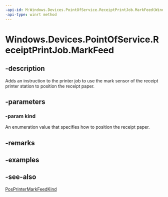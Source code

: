 ----api-id: M:Windows.Devices.PointOfService.ReceiptPrintJob.MarkFeed(Windows.Devices.PointOfService.PosPrinterMarkFeedKind)
-api-type: winrt method
---<!-- Method syntaxpublic void MarkFeed(Windows.Devices.PointOfService.PosPrinterMarkFeedKind kind)--># Windows.Devices.PointOfService.ReceiptPrintJob.MarkFeed## -descriptionAdds an instruction to the printer job to use the mark sensor of the receipt printer station to position the receipt paper.## -parameters### -param kindAn enumeration value that specifies how to position the receipt paper.## -remarks## -examples## -see-also[PosPrinterMarkFeedKind](posprintermarkfeedkind.md)